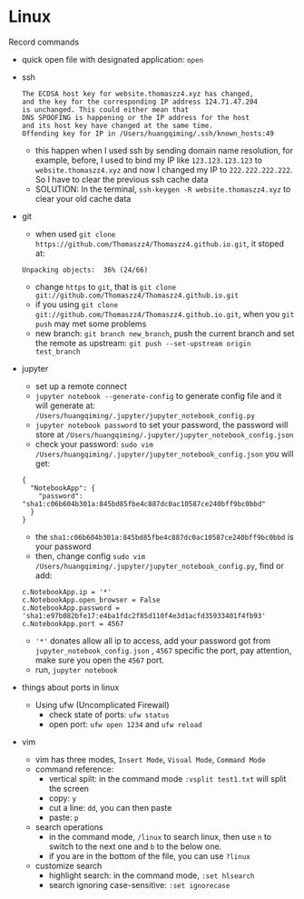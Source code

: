 # Linux
Record commands
* quick open file with designated application: `open` 

* ssh
	```shell
	The ECDSA host key for website.thomaszz4.xyz has changed,
	and the key for the corresponding IP address 124.71.47.204
	is unchanged. This could either mean that
	DNS SPOOFING is happening or the IP address for the host
	and its host key have changed at the same time.
	Offending key for IP in /Users/huangqiming/.ssh/known_hosts:49
	```
	* this happen when I used ssh by sending domain name resolution, for example, before, I used to bind my IP like `123.123.123.123` to `website.thomaszz4.xyz` and now I changed my IP to `222.222.222.222`. So I have to clear the previous ssh cache data
	* SOLUTION: In the terminal, `ssh-keygen -R website.thomaszz4.xyz` to clear your old cache data

* git
	* when used `git clone https://github.com/Thomaszz4/Thomaszz4.github.io.git`, it stoped at:
	```shell
	Unpacking objects:  36% (24/66)
	```
	* change `https` to `git`, that is `git clone git://github.com/Thomaszz4/Thomaszz4.github.io.git`
	* if you using `git clone git://github.com/Thomaszz4/Thomaszz4.github.io.git`, when you `git push` may met some problems
	* new branch: `git branch new_branch`, push the current branch and set the remote as upstream: `git push --set-upstream origin test_branch`

* jupyter
	* set up a remote connect
	* `jupyter notebook --generate-config` to generate config file and it will generate at: `/Users/huangqiming/.jupyter/jupyter_notebook_config.py`
	* `jupyter notebook password` to set your password, the password will store at `/Users/huangqiming/.jupyter/jupyter_notebook_config.json`
	* check your password: `sudo vim /Users/huangqiming/.jupyter/jupyter_notebook_config.json` you will get:
	```shell
	{
	  "NotebookApp": {
	    "password": "sha1:c06b604b301a:845bd85fbe4c887dc0ac10587ce240bff9bc0bbd"
	  }
	}
	```
	* the `sha1:c06b604b301a:845bd85fbe4c887dc0ac10587ce240bff9bc0bbd` is your password
	* then, change config `sudo vim /Users/huangqiming/.jupyter/jupyter_notebook_config.py`, find or add:
	```shell
	c.NotebookApp.ip = '*'
	c.NotebookApp.open_browser = False
	c.NotebookApp.password = 'sha1:e97b082bfe17:e4ba1fdc2f85d110f4e3d1acfd35933401f4fb93'
	c.NotebookApp.port = 4567
	```
	* `'*'` donates allow all ip to access, add your password got from `jupyter_notebook_config.json` , `4567` specific the port, pay attention, make sure you open the `4567` port.
	* run, `jupyter notebook`

* things about ports in linux
	* Using ufw (Uncomplicated Firewall)
		* check state of ports: `ufw status`
		* open port: `ufw open 1234` and `ufw reload`

* vim
	* vim has three modes, `Insert Mode`, `Visual Mode`, `Command Mode`
	* command reference:
		* vertical spilt: in the command mode `:vsplit test1.txt` will split the screen
		* copy: `y`
		* cut a line: `dd`, you can then paste
		* paste: `p`
	* search operations
		* in the command mode, `/linux` to search linux, then use `n` to switch to the next one and `b` to the below one.
		* if you are in the bottom of the file, you can use `?linux`
	* customize search
		* highlight search: in the command mode, `:set hlsearch`
		* search ignoring case-sensitive: `:set ignorecase`














